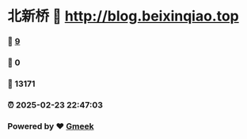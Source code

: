 # 北新桥 :link: http://blog.beixinqiao.top 
### :page_facing_up: [9](http://blog.beixinqiao.top/tag.html) 
### :speech_balloon: 0 
### :hibiscus: 13171 
### :alarm_clock: 2025-02-23 22:47:03 
### Powered by :heart: [Gmeek](https://github.com/Meekdai/Gmeek)
